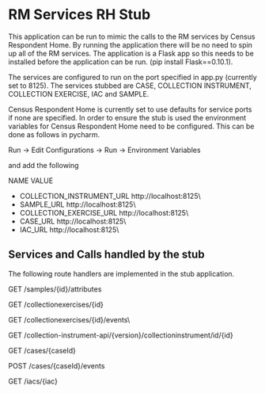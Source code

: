 # RM Services RH Stub

This application can be run to mimic the calls to the RM services by Census Respondent Home. By running the application there will be no need to spin up all of the RM services. The application is a Flask app so this needs to be installed before the application can be run. (pip install Flask==0.10.1). 


The services are configured to run on the port specified in app.py (currently set to 8125). The services stubbed are CASE, COLLECTION INSTRUMENT, COLLECTION EXERCISE, IAC and SAMPLE.

Census Respondent Home is currently set to use defaults for service ports if none are specified. In order to ensure the stub is used the environment variables for Census Respondent Home need to be configured. This can be done as follows in pycharm.

Run -> Edit Configurations -> Run -> Environment Variables

and add the following
 
NAME							VALUE
* COLLECTION_INSTRUMENT_URL 	http://localhost:8125\
* SAMPLE_URL					http://localhost:8125\
* COLLECTION_EXERCISE_URL		http://localhost:8125\
* CASE_URL						http://localhost:8125\
* IAC_URL						http://localhost:8125\

## Services and Calls handled by the stub
The following route handlers are implemented in the stub application.

GET /samples/\{id\}/attributes

GET /collectionexercises/\{id\}

GET /collectionexercises/\{id\}/events\

GET /collection-instrument-api/\{version\}/collectioninstrument/id/\{id\}	

GET /cases/\{caseId\}

POST /cases/\{caseId\}/events

GET /iacs/\{iac\}

